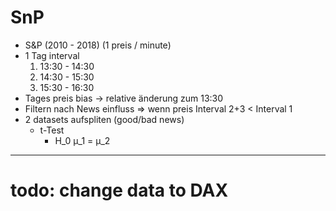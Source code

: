# SnP

- S&P (2010 - 2018) (1 preis / minute)
- 1 Tag interval 
  1. 13:30 - 14:30
  2. 14:30 - 15:30 
  3. 15:30 - 16:30
- Tages preis bias -> relative änderung zum 13:30 
- Filtern nach News einfluss => wenn preis Interval 2+3 < Interval 1
- 2 datasets aufspliten (good/bad news)
  - t-Test 
    - H_0 μ_1 = μ_2
---
# todo: change data to DAX